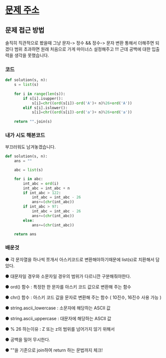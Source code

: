 # [문제 주소](https://programmers.co.kr/learn/courses/30/lessons/12926)

## 문제 접근 방법

솔직히 직관적으로 봤을때 그냥 문자-> 정수 && 정수-> 문자 변환 통해서 더해주면 되겠다 범위 초과하면 원래 처음으로 가게 마이너스 설정해주고 !!! 근데 공백에 대한 입출력을 생각을 못했습니다.


### 코드

```python
def solution(s, n):
    s = list(s) 
    
    for i in range(len(s)):
        if s[i].isupper():
            s[i]=chr((ord(s[i])-ord('A')+ n)%26+ord('A'))
        elif s[i].islower(): 
            s[i]=chr((ord(s[i])-ord('a')+ n)%26+ord('a')) 
    
    return "".join(s)
```

### 내가 시도 해본코드 

부끄러워도 남겨놓겠습니다.

```python
def solution(s, n):
    ans = ""

    abc = list(s)

    for i in abc:
        int_abc = ord(i)
        int_abc = int_abc + n
        if int_abc > 122:
            int_abc = int_abc - 26
            ans+=(chr(int_abc))
        if int_abc > 97:
            int_abc = int_abc - 26
            ans+=(chr(int_abc))
        else:
            ans+=(chr(int_abc))

    return ans
```

### 배운것

● 각 문자열을 하나씩 쪼개서 아스키코드로 변환해야하기때문에 list(s)로 치환해서 담았다.

● 대문자일 경우와 소문자일 경우의 범위가 다르니깐 구분해줘야한다.

● ord()  함수 : 특정한 한 문자를 아스키 코드 값으로 변환해 주는 함수

● chr()  함수 : 아스키 코드 값을 문자로 변환해 주는 함수 ( 10진수, 16진수 사용 가능 )

● string.ascii_lowercase :  소문자에 해당하는 ASCII 값

● string.ascii_uppercase : 대문자에 해당하는 ASCII 값

● % 26 하는이유 : Z 또는 z의 범위를 넘어가지 않기 위해서

● 공백을 밀어 무시한다.

●  ""을 기준으로 join하여 return 하는 문법까지 체크!